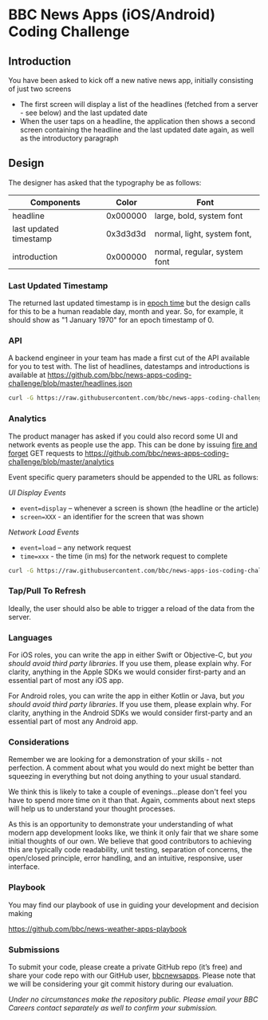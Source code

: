 # BBC News Apps (iOS/Android) Coding Challenge

## Introduction
You have been asked to kick off a new native news app, initially consisting of just two screens
- The first screen will display a list of the headlines (fetched from a server - see below) and the last updated date
- When the user taps on a headline, the application then shows a second screen containing the headline and the last updated date again, as well as the introductory paragraph

## Design
The designer has asked that the typography be as follows:

Components | Color | Font
-----------| ------|------
headline | 0x000000 | large, bold, system font
last updated timestamp | 0x3d3d3d | normal, light, system font, 
introduction | 0x000000 | normal, regular, system font

### Last Updated Timestamp
The returned last updated timestamp is in [epoch time](https://www.epochconverter.com/) but the design calls for this to be a human readable day, month and year. So, for example, it should show as "1 January 1970" for an epoch timestamp of 0.

### API
A backend engineer in your team has made a first cut of the API available for you to test with. The list of headlines, datestamps and introductions is available at
https://github.com/bbc/news-apps-coding-challenge/blob/master/headlines.json

```bash
curl -G https://raw.githubusercontent.com/bbc/news-apps-coding-challenge/master/headlines.json
```

### Analytics
The product manager has asked if you could also record some UI and network events as people use the app. This can be done by issuing [fire and forget](https://proandroiddev.com/making-asynchronous-network-calls-with-kotlin-coroutines-in-android-e3e72ea26632) GET requests to https://github.com/bbc/news-apps-coding-challenge/blob/master/analytics

Event specific query parameters should be appended to the URL as follows:

*UI Display Events*
* `event=display` – whenever a screen is shown (the headline or the article)
* `screen=XXX` - an identifier for the screen that was shown

*Network Load Events*
* `event=load` – any network request
* `time=xxx` - the time (in ms) for the network request to complete

```bash
curl -G https://raw.githubusercontent.com/bbc/news-apps-ios-coding-challenge/master/analytics?event=load&data=100
```

### Tap/Pull To Refresh
Ideally, the user should also be able to trigger a reload of the data from the server.

### Languages
For iOS roles, you can write the app in either Swift or Objective-C, but _you should avoid third party libraries_. If you use them, please explain why. For clarity, anything in the Apple SDKs we would consider first-party and an essential part of most any iOS app.

For Android roles, you can write the app in either Kotlin or Java, but _you should avoid third party libraries_.  If you use them, please explain why. For clarity, anything in the Android SDKs we would consider first-party and an essential part of most any Android app.

### Considerations
Remember we are looking for a demonstration of your skills - not perfection. A comment about what you would do next might be better than squeezing in everything but not doing anything to your usual standard. 

We think this is likely to take a couple of evenings...please don't feel you have to spend more time on it than that. Again, comments about next steps will help us to understand your thought processes.

As this is an opportunity to demonstrate your understanding of what modern app development looks like, we think it only fair that we share some initial thoughts of our own. We believe that good contributors to achieving this are typically code readability, unit testing, separation of concerns, the open/closed principle, error handling, and an intuitive, responsive, user interface.

### Playbook
You may find our playbook of use in guiding your development and decision making

https://github.com/bbc/news-weather-apps-playbook

### Submissions
To submit your code, please create a private GitHub repo (it’s free) and share your code repo with our GitHub user, [bbcnewsapps](https://github.com/bbcnewsapps). Please note that we will be considering your git commit history during our evaluation.

_Under no circumstances make the repository public._
_Please email your BBC Careers contact separately as well to confirm your submission._

